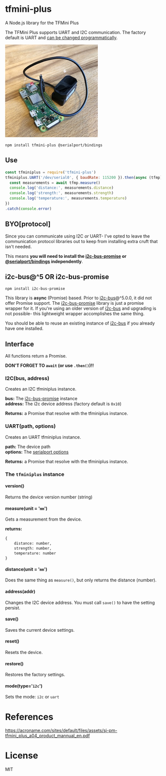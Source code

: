 # tfmini-plus
A Node.js library for the TFMini Plus

The TFMini Plus supports UART and I2C communication. The factory default is UART
and [can be changed programmatically](examples/switch_to_i2c.js).


![tfmini-plis](TFMiniPlus.jpg)


```
npm install tfmini-plus @serialport/bindings
```

## Use
```js
const tfminiplus = require('tfmini-plus')
tfminiplus.UART('/dev/serial0', { baudRate: 115200 }).then(async (tfmp) => {
  const measurements = await tfmp.measure()
  console.log('distance:', measurements.distance)
  console.log('strength:', measurements.strength)
  console.log('temperature:', measurements.temperature)
})
.catch(console.error)
```

## BYO[protocol]
Since you can communicate using I2C _or_ UART- I've opted to leave the communication protocol
libraries out to keep from installing extra cruft that isn't needed.

This means **you will need to install the [i2c-bus-promise](https://www.npmjs.com/package/i2c-bus-promise) or
[@serialport/bindings](https://www.npmjs.com/package/@serialport/bindings) independently**.

## i2c-bus@^5 OR i2c-bus-promise
```
npm install i2c-bus-promise
```
This library is **async** (Promise) based. Prior to [i2c-bus](https://www.npmjs.com/package/i2c-bus)@^5.0.0,
it did not offer Promise support. The [i2c-bus-promise](https://www.npmjs.com/package/i2c-bus-promise) library
is just a promise wrapper for it. If you're using an older version of [i2c-bus](https://www.npmjs.com/package/i2c-bus)
and upgrading is not possible- this lightweight wrapper accomplishes the same thing.

You should be able to reuse an existing instance of [i2c-bus](https://www.npmjs.com/package/i2c-bus) if you
already have one installed.

## Interface

All functions return a Promise.

**DON'T FORGET TO `await` (or use `.then()`)!!**

### I2C(bus, address)
Creates an I2C tfminiplus instance.

**bus:** The [i2c-bus-promise](https://www.npmjs.com/package/i2c-bus-promise) instance<br>
**address:** The i2c device address (factory default is `0x10`)

**Returns:** a Promise that resolve with the tfminiplus instance.

### UART(path, options)
Creates an UART tfminiplus instance.

**path:** The device path<br>
**options:** The [serialport options](https://serialport.io/docs/api-stream#openoptions)

**Returns:** a Promise that resolve with the tfminiplus instance.

### The `tfminiplus` instance

#### version()
Returns the device version number (string)

#### measure(unit = '`mm`')
Gets a measurement from the device.

**returns:**
```
{
    distance: number,
    strength: number,
    temperature: number
}
```

#### distance(unit = '`mm`')
Does the same thing as `measure()`, but only returns the distance (number).

#### address(addr)
Changes the I2C device address. You must call `save()` to have the setting persist.

#### save()
Saves the current device settings.

#### reset()
Resets the device.

#### restore()
Restores the factory settings.

#### mode(type='`i2c`')
Sets the mode: `i2c` or `uart`

# References
https://acroname.com/sites/default/files/assets/sj-pm-tfmini_plus_a04_product_mannual_en.pdf

# License
MIT
